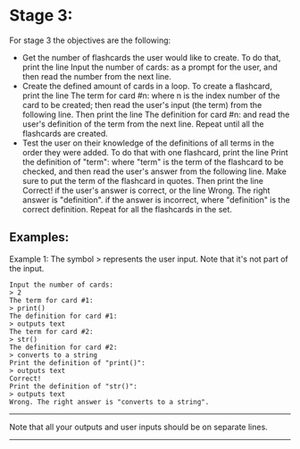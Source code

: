# Stage 3:

For stage 3 the objectives are the following:

- Get the number of flashcards the user would like to create. To do that, print the line Input the number of cards: as a prompt for the user, and then read the number from the next line.
- Create the defined amount of cards in a loop. To create a flashcard, print the line The term for card #n: where n is the index number of the card to be created; then read the user's input (the term) from the following line. Then print the line The definition for card #n: and read the user's definition of the term from the next line. Repeat until all the flashcards are created.
- Test the user on their knowledge of the definitions of all terms in the order they were added. To do that with one flashcard, print the line Print the definition of "term": where "term" is the term of the flashcard to be checked, and then read the user's answer from the following line. Make sure to put the term of the flashcard in quotes. Then print the line Correct! if the user's answer is correct, or the line Wrong. The right answer is "definition". if the answer is incorrect, where "definition" is the correct definition. Repeat for all the flashcards in the set.


## Examples:

Example 1: The symbol > represents the user input. Note that it's not part of the input.

```
Input the number of cards:
> 2
The term for card #1:
> print()
The definition for card #1:
> outputs text
The term for card #2:
> str()
The definition for card #2:
> converts to a string
Print the definition of "print()":
> outputs text
Correct!
Print the definition of "str()":
> outputs text
Wrong. The right answer is "converts to a string".
```

---

Note that all your outputs and user inputs should be on separate lines.

---
